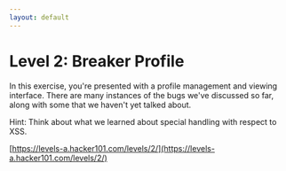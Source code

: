 ```yaml
---
layout: default
---
```


Level 2: Breaker Profile
========================

In this exercise, you're presented with a profile management and viewing interface. There are many instances of the bugs we've discussed so far, along with some that we haven't yet talked about.

Hint: Think about what we learned about special handling with respect to XSS.

[https://levels-a.hacker101.com/levels/2/](https://levels-a.hacker101.com/levels/2/)
